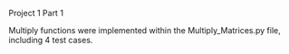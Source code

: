 Project 1 Part 1

Multiply functions were implemented within the Multiply_Matrices.py file, including 4 test cases.  
